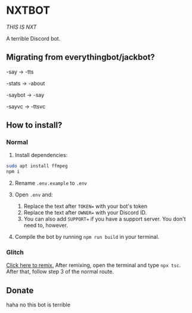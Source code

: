 # NXTBOT

_THIS IS NXT_

A terrible Discord bot.

## Migrating from everythingbot/jackbot?

-say → -tts

-stats → -about

-saybot → -say

-sayvc → -ttsvc

## How to install?

### Normal

1. Install dependencies:

```bash
sudo apt install ffmpeg
npm i
```

2. Rename `.env.example` to `.env`

3. Open `.env` and:
   1. Replace the text after `TOKEN=` with your bot's token
   2. Replace the text after `OWNER=` with your Discord ID.
   3. You can also add `SUPPORT=` if you have a support server. You don't need to, however.

4. Compile the bot by running `npm run build` in your terminal.

### Glitch

[Click here to remix.](https://glitch.com/edit/#!/remix/nxtbot)
After remixing, open the terminal and type `npx tsc`. After that, follow step 3 of the normal route.

## Donate

haha no this bot is terrible
